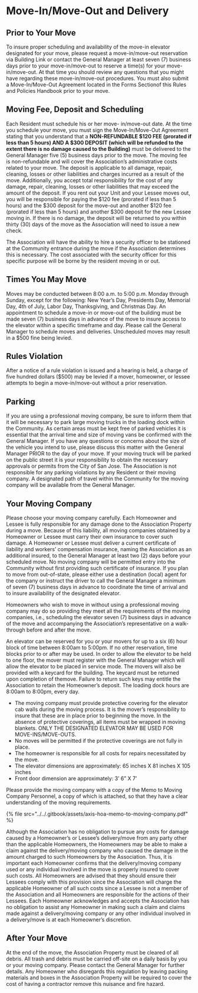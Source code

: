 # Move-In/Move-Out and Delivery

## Prior to Your Move

To insure proper scheduling and availability of the move-in elevator designated for your move, please request a move-in/move-out reservation via Building Link or contact the General Manager at least seven \(7\) business days prior to your move-in/move-out to reserve a time\(s\) for your move-in/move-out. At that time you should review any questions that you might have regarding these move-in/move-out procedures. You must also submit a Move-In/Move-Out Agreement located in the Forms Sectionof this Rules and Policies Handbook prior to your move.

## Moving Fee, Deposit and Scheduling

Each Resident must schedule his or her move- in/move-out date. At the time you schedule your move, you must sign the Move-In/Move-Out Agreement stating that you understand that a **NON-REFUNDABLE $120 FEE \(prorated if less than 5 hours\) AND A $300 DEPOSIT \(which will be refunded to the extent there is no damage caused to the Building\)** must be delivered to the General Manager five \(5\) business days prior to the move. The moving fee is non-refundable and will cover the Association’s administrative costs related to your move. The deposit is applicable to all damage, repair, cleaning, losses or other liabilities and charges incurred as a result of the move. Additionally, you accept total responsibility for the cost of any damage, repair, cleaning, losses or other liabilities that may exceed the amount of the deposit. If you rent out your Unit and your Lessee moves out, you will be responsible for paying the $120 fee \(prorated if less than 5 hours\) and the $300 deposit for the move-out and another $120 fee \(prorated if less than 5 hours\) and another $300 deposit for the new Lessee moving in. If there is no damage, the deposit will be returned to you within thirty \(30\) days of the move as the Association will need to issue a new check.

The Association will have the ability to hire a security officer to be stationed at the Community entrance during the move if the Association determines this is necessary. The cost associated with the security officer for this specific purpose will be borne by the resident moving in or out.

## Times You May Move

Moves may be conducted between 8:00 a.m. to 5:00 p.m. Monday through Sunday, except for the following: New Year’s Day, Presidents Day, Memorial Day, 4th of July, Labor Day, Thanksgiving, and Christmas Day. An appointment to schedule a move-in or move-out of the building must be made seven \(7\) business days in advance of the move to insure access to the elevator within a specific timeframe and day. Please call the General Manager to schedule moves and deliveries. Unscheduled moves may result in a $500 fine being levied.

## Rules Violation

After a notice of a rule violation is issued and a hearing is held, a charge of five hundred dollars \($500\) may be levied if a mover, homeowner, or lessee attempts to begin a move-in/move-out without a prior reservation.

## Parking

If you are using a professional moving company, be sure to inform them that it will be necessary to park large moving trucks in the loading dock within the Community. As certain areas must be kept free of parked vehicles it is essential that the arrival time and size of moving vans be confirmed with the General Manager. If you have any questions or concerns about the size of the vehicle you intend to use, please discuss this matter with the General Manager PRIOR to the day of your move. If your moving truck will be parked on the public street it is your responsibility to obtain the necessary approvals or permits from the City of San Jose. The Association is not responsible for any parking violations by any Resident or their moving company. A designated path of travel within the Community for the moving company will be available from the General Manager.

## Your Moving Company

Please choose your moving company carefully. Each Homeowner and Lessee is fully responsible for any damage done to the Association Property during a move. Because of this liability, all moving companies obtained by a Homeowner or Lessee must carry their own insurance to cover such damage. A Homeowner or Lessee must deliver a current certificate of liability and workers’ compensation insurance, naming the Association as an additional insured, to the General Manager at least two \(2\) days before your scheduled move. No moving company will be permitted entry into the Community without first providing such certificate of insurance. If you plan to move from out-of-state, please either use a destination \(local\) agent for the company or instruct the driver to call the General Manager a minimum of seven \(7\) business days in advance to coordinate the time of arrival and to insure availability of the designated elevator.

Homeowners who wish to move in without using a professional moving company may do so providing they meet all the requirements of the moving companies, i.e., scheduling the elevator seven \(7\) business days in advance of the move and accompanying the Association’s representative on a walk-through before and after the move.

An elevator can be reserved for you or your movers for up to a six \(6\) hour block of time between 8:00am to 5:00pm. If no other reservation, time blocks prior to or after may be used. In order to allow the elevator to be held to one floor, the mover must register with the General Manager which will allow the elevator to be placed in service mode. The movers will also be provided with a keycard for the building. The keycard must be returned upon completion of themove. Failure to return such keys may entitle the Association to retain the Homeowner’s deposit. The loading dock hours are 8:00am to 8:00pm, every day.

* The moving company must provide protective covering for the elevator cab walls during the moving process. It is the mover’s responsibility to insure that these are in place prior to beginning the move. In the absence of protective coverings, all items must be wrapped in moving blankets. ONLY THE DESIGNATED ELEVATOR MAY BE USED FOR MOVE-INS/MOVE-OUTS.
* No moves will be permitted if the protective coverings are not fully in place.
* The homeowner is responsible for all costs for repairs necessitated by the move.
* The elevator dimensions are approximately: 65 inches X 81 inches X 105 inches
* Front door dimension are approximately: 3’ 6” X 7’

Please provide the moving company with a copy of the Memo to Moving Company Personnel, a copy of which is attached, so that they have a clear understanding of the moving requirements.

{% file src="../../.gitbook/assets/axis-hoa-memo-to-moving-company.pdf" %}

Although the Association has no obligation to pursue any costs for damage caused by a Homeowner’s or Lessee’s delivery/move from any party other than the applicable Homeowners, the Homeowners may be able to make a claim against the delivery/moving company who caused the damage in the amount charged to such Homeowners by the Association. Thus, it is important each Homeowner confirms that the delivery/moving company used or any individual involved in the move is properly insured to cover such costs. All Homeowners are advised that they should ensure their Lessees comply with this provision since the Association will charge the applicable Homeowner of all such costs since a Lessee is not a member of the Association and all Homeowners are responsible for the actions of their Lessees. Each Homeowner acknowledges and accepts the Association has no obligation to assist any Homeowner in making such a claim and claims made against a delivery/moving company or any other individual involved in a delivery/move is at each Homeowner’s discretion.

## After Your Move

At the end of the move, the Association Property must be cleared of all debris. All trash and debris must be carried off-site on a daily basis by you or your moving company. Please contact the General Manager for further details. Any Homeowner who disregards this regulation by leaving packing materials and boxes in the Association Property will be required to cover the cost of having a contractor remove this nuisance and fire hazard.

